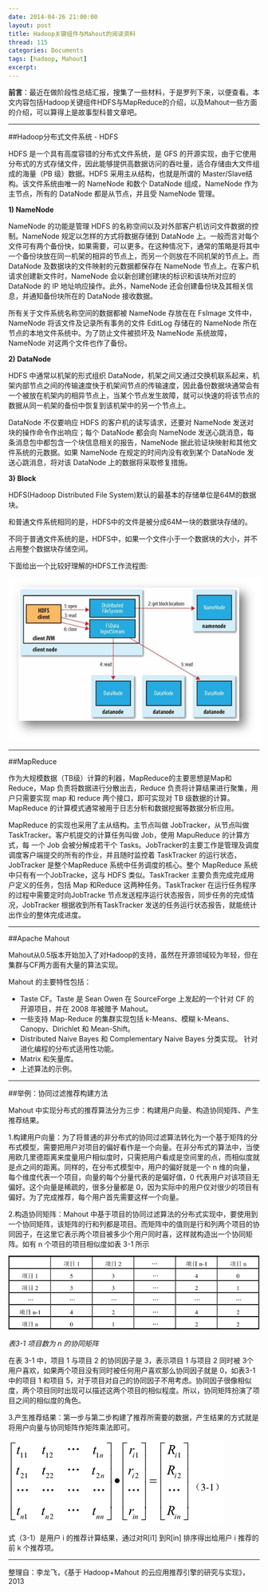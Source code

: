 ```yaml
---
date: 2014-04-26 21:00:00
layout: post
title: Hadoop关键组件与Mahout的阅读资料
thread: 115
categories: Documents
tags: [hadoop, Mahout]
excerpt: 
---
```


**前言**：最近在做阶段性总结汇报，搜集了一些材料，于是罗列下来，以便查看。本文内容包括Hadoop关键组件HDFS与MapReduce的介绍，以及Mahout一些方面的介绍，可以算得上是故事型科普文章吧。

----

##Hadoop分布式文件系统 - HDFS

HDFS 是一个具有高度容错的分布式文件系统，是 GFS 的开源实现，由于它使用分布式的方式存储文件，因此能够提供高数据访问的吞吐量，适合存储由大文件组成的海量（PB 级）数据。HDFS 采用主从结构，也就是所谓的 Master/Slave结构。该文件系统由唯一的 NameNode 和数个 DataNode 组成，NameNode 作为主节点，所有的 DataNode 都是从节点，并且受 NameNode 管理。

**1)  NameNode**
 
NameNode 的功能是管理 HDFS 的名称空间以及对外部客户机访问文件数据的控制。NameNode 规定以怎样的方式将数据存储到 DataNode 上。一般而言对每个文件可有两个备份快，如果需要，可以更多。在这种情况下，通常的策略是将其中一个备份块放在同一机架的相异的节点上，而另一个则放在不同机架的节点上。而 DataNode 及数据块的文件映射的元数据都保存在 NameNode 节点上。在客户机请求创建新文件时，NameNode 会以新创建创建块的标识和该块所对应的DataNode 的 IP 地址响应操作。此外，NameNode 还会创建备份块及其相关信息，并通知备份块所在的 DataNode 接收数据。
 
所有关于文件系统名称空间的数据都被 NameNode 存放在在 FsImage 文件中，NameNode 将该文件及记录所有事务的文件 EditLog 存储在的 NameNode 所在节点的本地文件系统中。为了防止文件被损坏及 NameNode 系统故障，NameNode 对这两个文件也作了备份。 

**2)  DataNode**

HDFS 中通常以机架的形式组织 DataNode，机架之间又通过交换机联系起来，机架内部节点之间的传输速度快于机架间节点的传输速度，因此备份数据块通常会有一个被放在机架内的相异节点上，当某个节点发生故障，就可以快速的将该节点的数据从同一机架的备份中恢复到该机架中的另一个节点上。 

DataNode 不仅要响应 HDFS 的客户机的读写请求，还要对 NameNode 发送对块的操作命令作出响应；每个 DataNode 都会向 NameNode 发送心跳消息，每条消息包中都包含一个块信息相关的报告，NameNode 据此验证块映射和其他文件系统的元数据。如果 NameNode 在规定的时间内没有收到某个 DataNode 发送心跳消息，将对该 DataNode 上的数据将采取修复措施。

**3)  Block**

HDFS(Hadoop Distributed File System)默认的最基本的存储单位是64M的数据块。 

和普通文件系统相同的是，HDFS中的文件是被分成64M一块的数据块存储的。 

不同于普通文件系统的是，HDFS中，如果一个文件小于一个数据块的大小，并不占用整个数据块存储空间。

下面给出一个比较好理解的HDFS工作流程图:

![](/assets/2014-04-26-HadoopHDFS.png "HDFS工作流程图")

----

##MapReduce

作为大规模数据（TB级）计算的利器，MapReduce的主要思想是Map和Reduce，Map 负责将数据进行分散出去，Reduce 负责将计算结果进行聚集，用户只需要实现 map 和 reduce 两个接口，即可实现对 TB 级数据的计算。MapReduce 的计算模式通常被用于日志分析和数据挖掘等数据分析应用。

MapReduce 的实现也采用了主从结构。主节点叫做 JobTracker，从节点叫做TaskTracker。客户机提交的计算任务叫做 Job，使用 MapuReduce 的计算方式，每
一个 Job 会被分解成若干个 Tasks。JobTracker的主要工作是管理及调度调度客户端提交的所有的作业，并且随时监控着 TaskTracker 的运行状态，JobTracker 是整个MapReduce 系统中任务调度的核心。整个 MapReduce 系统中只有有一个JobTracke，这与 HDFS 类似。TaskTracker 主要负责完成完成用户定义的任务，包括 Map 和Reduce 这两种任务。TaskTracker 在运行任务程序的过程中需要定时向JobTracke 节点发送程序运行状态报告，同步任务的完成情况，JobTracker 根据收到所有TaskTracker 发送的任务运行状态报告，就能统计出作业的整体完成进度。

----

##Apache Mahout

Mahout从0.5版本开始加入了对Hadoop的支持，虽然在开源领域较为年轻，但在集群与CF两方面有大量的算法实现。

Mahout 的主要特性包括：

* Taste CF。Taste 是 Sean Owen 在 SourceForge 上发起的一个针对 CF 的开源项目，并在 2008 年被赠予 Mahout。
* 一些支持 Map-Reduce 的集群实现包括 k-Means、模糊 k-Means、Canopy、Dirichlet 和 Mean-Shift。
* Distributed Naive Bayes 和 Complementary Naive Bayes 分类实现。
针对进化编程的分布式适用性功能。
* Matrix 和矢量库。
* 上述算法的示例。

----

##举例：协同过滤推荐构建方法

Mahout 中实现分布式的推荐算法分为三步：构建用户向量、构造协同矩阵、产生推荐结果。

1.构建用户向量：为了将普通的非分布式的协同过滤算法转化为一个基于矩阵的分布式模型，需要把用户对项目的偏好看作是一个向量。在非分布式的算法中，当使用欧几里德距离来度量用户相似度时，只需把用户看成是空间里的点，而相似度就是点之间的距离。同样的，在分布式模型中，用户的偏好就是一个 n 维的向量，每个维度代表一个项目，向量的每个分量代表的是偏好值，0 代表用户对该项目无偏好。这个向量是稀疏的，很多分量都是 0，因为实际中的用户仅对很少的项目有偏好。为了完成推荐，每个用户首先需要这样一个向量。

2.构造协同矩阵：Mahout 中基于项目的协同过滤算法的分布式实现中，要使用到一个协同矩阵，该矩阵的行和列都是项目。而矩阵中的值则是行和列两个项目的协同因子，在这里它表示两个项目被多少个用户同时喜，这样就构造出一个协同矩阵。如有 n 个项目的项目相似度如表 3-1 所示

![](/assets/2014-04-26-MahoutExample.png "项目数为 n 的协同矩阵")

<em>表3-1 项目数为 n 的协同矩阵</em>

在表 3-1 中，项目 1 与项目 2 的协同因子是 3，表示项目 1 与项目 2 同时被 3个用户喜欢，如果两个项目没有同时被任何用户喜欢那么协同因子就是 0，如表3-1 中的项目 1 和项目 5，对于项目对自己的协同因子不用考虑。协同因子很像相似度，两个项目同时出现可以描述这两个项目的相似程度。所以，协同矩阵扮演了项目之间的相似度的角色。

3.产生推荐结果：第一步与第二步构建了推荐所需要的数据，产生结果的方式就是将用户向量与协同矩阵作矩阵乘法即可。

![](/assets/2014-04-26-MahoutResult.png "公式3-1")

式（3-1）是用户 i 的推荐计算结果，通过对R[i1] 到R[in] 排序得出给用户 i 推荐的前 k 个推荐项。

----

整理自：李龙飞，《基于 Hadoop+Mahout 的云应用推荐引擎的研究与实现》，2013